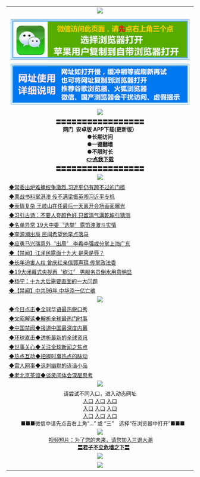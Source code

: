 <table>
<tr>
  <td align=center><img src="https://github.com/gyhhx/image-upload/blob/master/new1.jpg" />
  </td>
  </tr>
  <tr>
  <td align=center><img src="https://github.com/ogategy/image/blob/master/wechat%20advise.jpg" /></td>
  </tr>
  <tr>
    <td align=center><img src="https://github.com/gyhhx/image-upload/blob/master/gy1-wxsm.png" /></td>
  </tr>
   <tr>
    <td align=center>
 <b>〓〓〓〓〓〓〓〓〓〓〓〓〓〓〓〓〓<br/>网门  安卓版 APP下载(更新版）<br/> ●长期访问<br/> ●一键翻墙<br/>  ●不限时长<br/> 
 <a href="http://t.cn/RWyt8hi">👉<b>点我下载</a><br/>〓〓〓〓〓〓〓〓〓〓〓〓〓〓〓〓〓<br/>
    </td>
    </tr>
  <tr>
    <td align=center><img src="https://github.com/gyhhx/image-upload/blob/master/yaowen.jpg" /></td>
  </tr>
   <tr>
<td align=left>
<a href="https://s3.ap-south-1.amazonaws.com/ogatem/oGate.htm?c835923&from=gy">◆常委出炉难掩权争激烈 习近平仍有跨不过的门槛</a><br/></td>
  </tr>
<tr>
<td align=left>
<a href="https://s3.ap-south-1.amazonaws.com/ogatem/oGate.htm?c835957&from=gy">◆栗战书料掌港澳 传不满梁振英闯习近平专机</a><br/></td>
 </tr>
   </tr>
 <tr>
<td align=left>
<a href="https://s3.ap-south-1.amazonaws.com/ogatem/oGate.htm?c835940&from=gy">◆表情复杂 王岐山在任最后一天离开会场画面曝光</a><br/>
</td>
   </tr> 
  <tr>
<td align=left>
<a href="https://s3.ap-south-1.amazonaws.com/ogatem/oGate.htm?c835958&from=gy">◆习引古诗：不要人夸颜色好 只留清气满乾坤引猜测</a><br/></td>
  </tr>
 <tr>
<td align=left>
<a href="https://s3.ap-south-1.amazonaws.com/ogatem/oGate.htm?c835938&from=gy">◆名单异常 19大中委〝选举〞露馅洩激斗实情</a><br/></td>
   </tr>
  <tr>
<td align=left>
<a href="https://s3.ap-south-1.amazonaws.com/ogatem/oGate.htm?c835956&from=gy">◆李源潮出局 民间希望他早点落马</a><br/></td>
   </tr>
  <tr>
<td align=left>
<a href="https://s3.ap-south-1.amazonaws.com/ogatem/oGate.htm?c835949&from=gy">◆应勇马兴瑞意外〝出局〞 李希李强或分掌上海广东</a><br/>
</td>
    <tr>
<td align=left>
<a href="https://s3.ap-south-1.amazonaws.com/ogatem/oGate.htm?c835950&from=gy">◆【禁闻】江泽民露面十九大 是荣是辱？</a><br/></td>
 </tr>
 <tr>
<td align=left>
<a href="https://s3.ap-south-1.amazonaws.com/ogatem/oGate.htm?c835939&from=gy">◆长年迫害人权 曾庆红亲信郭声琨 传掌政法委</a><br/>
</td>
   </tr>
    <tr>
<td align=left>
<a href="https://s3.ap-south-1.amazonaws.com/ogatem/oGate.htm?c835916&from=gy">◆19大闭幕式央视再〝砍江〞 男服务员倒水用意明显</a><br/></td>
  </tr> 
 <tr>
<td align=left>
<a href="https://s3.ap-south-1.amazonaws.com/ogatem/oGate.htm?c835936&from=gy">◆杨宁：十九大后需要直面的一大问题</a><br/></td>
   </tr> 
 <tr>
<td align=left>
<a href="https://s3.ap-south-1.amazonaws.com/ogatem/oGate.htm?c816833_2_1217&from=gy">◆【禁闻】中共96年 中华添一亿亡魂</a><br/>
</td>
   </tr>
    <tr>
    <td align=center><img src="https://github.com/gyhhx/image-upload/blob/master/shipin.jpg" /></td>
  </tr>
 <tr>
   <td align=left> 
<a href="https://s3.ap-south-1.amazonaws.com/ogatem/oGate.htm?c816850&from=gy">◆今日点击◆全球华语最热脱口秀</a><br/>
    </td>
  </tr>
  <tr>
   <td align=left>
<a href="https://s3.ap-south-1.amazonaws.com/ogatem/oGate.htm?c816857&from=gy">◆文昭解读◆解析全球最热门时事</a><br/>
    </td>
  </tr>
  <tr>
  <td align=left>
<a href="https://s3.ap-south-1.amazonaws.com/ogatem/oGate.htm?c816860&from=gy">◆中国禁闻◆报道中国最深度内幕</a><br/>
   </tr>
  <tr>
     <td align=left>
<a href="https://s3.ap-south-1.amazonaws.com/ogatem/oGate.htm?c816855&from=gy">◆环球直击◆透析最新的全球资讯</a><br/>
   </tr>
   <tr>
      <td align=left>
<a href="https://s3.ap-south-1.amazonaws.com/ogatem/oGate.htm?c816851&from=gy">◆世事关心◆关注全球新闻之焦点</a><br/>
   </tr>
   <tr>
     <td align=left>
<a href="https://s3.ap-south-1.amazonaws.com/ogatem/oGate.htm?c816852&from=gy">◆热点互动◆把握时事热点的脉动</a><br/>
   </tr>
   <tr>
      <td align=left>
<a href="https://s3.ap-south-1.amazonaws.com/ogatem/oGate.htm?c816694&from=gy">◆雷人网事◆讽刺幽默的诙谐小品</a><br/>
   </tr>
   <tr>
    <td align=left>
<a href="https://s3.ap-south-1.amazonaws.com/ogatem/oGate.htm?c816650&from=gy">◆老北京茶馆◆谈笑间体会深层思考</a><br/>
   </tr>
    <tr>
    <td align=center><img src="https://github.com/gyhhx/image-upload/blob/master/tongdao2.jpg" /></td>
  </tr>
   <tr>
    <td align=center>请尝试不同入口，进入动态网址<br/>
      <a href="https://s3-us-west-1.amazonaws.com/ogaten/oGate.htm?from=gy">入口</a>
      <a href="https://s3.us-east-2.amazonaws.com/ogateh/oGate.htm?from=gy">入口</a>
      <a href="https://s3.amazonaws.com/ogate/oGate.htm?from=gyt">入口</a><br/>
      <a href="https://s3.ap-northeast-2.amazonaws.com/ogates/oGate.htm?from=gy">入口</a>
      <a href="https://s3.eu-central-1.amazonaws.com/ogatef/oGate.htm?from=gy">入口</a>
      <a href="https://s3.eu-west-2.amazonaws.com/ogatel/oGate.htm?from=gy">入口</a><br/>
      <a href="https://s3.ap-south-1.amazonaws.com/ogatem/oGate.htm?from=gy">入口</a>
      <a href="https://s3.ca-central-1.amazonaws.com/ogatec/oGate.htm?from=gy">入口</a>
      <a href="https://s3-ap-southeast-2.amazonaws.com/ogatey/oGate.htm?from=gy">入口</a><br/>
      ■■■微信中请先点击右上角“...” 或 “三”　选择“在浏览器中打开”■■■<b><br/>
    </td>
  </tr>
  <tr>
  <td align=center><img src="https://github.com/gyhhx/image-upload/blob/master/3t.jpg" /><br/>
  <a href="https://s3.ap-south-1.amazonaws.com/ogatem/oGate.htm?c816846_2_1&from=gy">视频短片：为了您的未来，请您加入三退大潮</a><br/>
      <a href="https://s3.ap-south-1.amazonaws.com/ogatem/oGate.htm?ogST.aspx&from=gy"><b>〓君子不立危墙之下〓<br/></a>
      </td>
  </tr>
 <tr>
    <td align=center><img src="https://github.com/gyhhx/image-upload/blob/master/p-final1.jpg" /></td>
  </tr>
   <tr>
    <td align=center><img src="https://raw.githubusercontent.com/oGate2/Up/master/oGate_640.jpg"/></td>
  </tr>
</table> 
